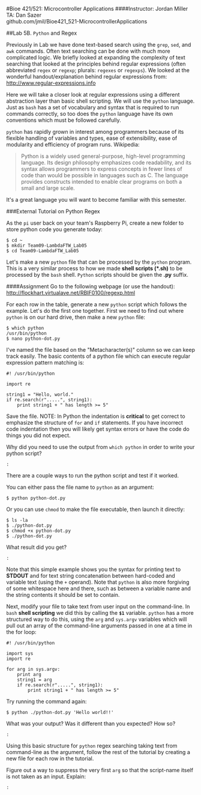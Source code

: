 #Bioe 421/521: Microcontroller Applications
####Instructor: Jordan Miller<br>TA: Dan Sazer<br>github.com/jmil/Bioe421_521-MicrocontrollerApplications

##Lab 5B. `Python` and Regex

Previously in Lab we have done text-based search using the `grep`, `sed`, and `awk` commands. Often text searching can be done with much more complicated logic. We briefly looked at expanding the complexity of text searching that looked at the principles behind regular expressions (often abbreviated `regex` or `regexp`; plurals: `regexes` or `regexps`). We looked at the wonderful handout/explanation behind regular expressions from:
http://www.regular-expressions.info

Here we will take a closer look at regular expressions using a different abstraction layer than basic shell scripting. We will use the `python` language. Just as `bash` has a set of vocabulary and syntax that is required to run commands correctly, so too does the `python` language have its own conventions which must be followed carefully.

`python` has rapidly grown in interest among programmers because of its flexible handling of variables and types, ease of extensibility, ease of modularity and efficiency of program runs. Wikipedia:

> Python is a widely used general-purpose, high-level programming language. Its design philosophy emphasizes code readability, and its syntax allows programmers to express concepts in fewer lines of code than would be possible in languages such as C. The language provides constructs intended to enable clear programs on both a small and large scale.

It's a great language you will want to become familiar with this semester.


###External Tutorial on Python Regex

As the `pi` user back on your team's Raspberry Pi, create a new folder to store python code you generate today:

	$ cd ~
	$ mkdir Team09-LambdaFTW_Lab05
	$ cd Team09-LambdaFTW_Lab05

Let's make a new `python` file that can be processed by the `python` program. This is a very similar process to how we made **shell scripts (\*.sh)** to be processed by the `bash` shell. `Python` scripts should be given the **.py** suffix.


####Assignment
Go to the following webpage (or use the handout):
http://flockhart.virtualave.net/RBIF0100/regexp.html

For each row in the table, generate a new `python` script which follows the example. Let's do the first one together. First we need to find out where `python` is on our hard drive, then make a new `python` file:
	
	$ which python
	/usr/bin/python
	$ nano python-dot.py

I've named the file based on the "Metacharacter(s)" column so we can keep track easily. The basic contents of a python file which can execute regular expression pattern matching is:

	#! /usr/bin/python
	
	import re
	
	string1 = "Hello, world."
	if re.search(r".....", string1):
    	print string1 + " has length >= 5"

Save the file. NOTE: In Python the indentation is **critical** to get correct to emphasize the structure of `for` and `if` statements. If you have incorrect code indentation then you will likely get syntax errors or have the code do things you did not expect.

Why did you need to use the output from `which python` in order to write your python script?

	:

There are a couple ways to run the python script and test if it worked.

You can either pass the file name to `python` as an argument:

	$ python python-dot.py

Or you can use `chmod` to make the file executable, then launch it directly:

	$ ls -la
	$ ./python-dot.py
	$ chmod +x python-dot.py
	$ ./python-dot.py

What result did you get?

	:


Note that this simple example shows you the syntax for printing text to **STDOUT** and for text string concatenation between hard-coded and variable text (using the `+` operand). Note that `python` is also more forgiving of some whitespace here and there, such as between a variable name and the string contents it should be set to contain.

Next, modify your file to take text from user input on the command-line. In `bash` **shell scripting** we did this by calling the **`$1`** variable. `python` has a more structured way to do this, using the `arg` and `sys.argv` variables which will pull out an array of the command-line arguments passed in one at a time in the for loop:

	#! /usr/bin/python
	
	import sys
	import re
	
	for arg in sys.argv:
		print arg
		string1 = arg
		if re.search(r".....", string1):
    		print string1 + " has length >= 5"	

Try running the command again:

	$ python ./python-dot.py 'Hello world!!'

What was your output? Was it different than you expected? How so?

	:


Using this basic structure for `python` regex searching taking text from command-line as the argument, follow the rest of the tutorial by creating a new file for each row in the tutorial.

Figure out a way to suppress the very first `arg` so that the script-name itself is not taken as an input. Explain:

	:

